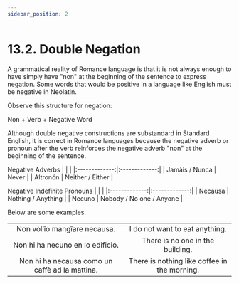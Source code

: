 ```yaml
---
sidebar_position: 2
---
```


# 13.2. Double Negation
A grammatical reality of Romance language is that it is not always enough to have simply have "non" at the beginning of the sentence to express negation. Some words that would be positive in a language like English must be negative in Neolatin.

Observe this structure for negation:

Non + Verb + Negative Word

Although double negative constructions are substandard in Standard English, it is correct in Romance languages because the negative adverb or pronoun after the verb reinforces the negative adverb "non" at the beginning of the sentence.

Negative Adverbs
|       |     |
|:-------------:|:-------------:|
| Jamàis / Nunca | Never |
| Altronón | Neither / Either |

Negative Indefinite Pronouns
|       |     |
|:-------------:|:-------------:|
| Necausa | Nothing / Anything |
| Necuno | Nobody / No one / Anyone |

Below are some examples.

|       |     |
|:-------------:|:-------------:|
| Non vòllîo mangîare necausa. | I do not want to eat anything. |
| Non hi ha necuno en lo edificio. | There is no one in the building. |
| Non hi ha necausa como un caffè ad la mattina. | There is nothing like coffee in the morning. |
